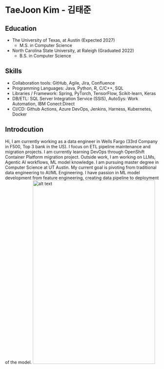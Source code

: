 # TaeJoon Kim - 김태준
## Education
- The University of Texas, at Austin (Expected 2027)
  - M.S. in Computer Science 
- North Carolina State University, at Raleigh (Graduated 2022)
  -  B.S. in Computer Science
## Skills
- Collaboration tools: GitHub, Agile, Jira, Confluence
- Programming Languages: Java, Python, R, C/C++, SQL 
- Libraries / Framework: Spring, PyTorch, TensorFlow, Scikit-learn, Keras 
- DB/ETL: SQL Server Integration Service (SSIS), AutoSys: Work Automation, IBM Conect:Direct 
- CI/CD: Github Actions, Azure DevOps, Jenkins, Harness, Kubernetes, Docker
## Introdcution
Hi, I am currently working as a data engineer in Wells Fargo (33rd Company in F500, Top 3 bank in the US). I focus on ETL pipeline maintenance and migration projects. I am currently learning DevOps through OpenShift Container Platform migration project. Outside work, I am working on LLMs, Agentic AI workflows, ML model knowledge. I am pursuing master degree in Computer Science at UT Austin. My current goal is pivoting from traditional data engineering to AI/ML Engineering. I have passion in ML model development from feature engineering, creating data pipeline to deployment of the model. 
<img src="https://github.com/user-attachments/assets/c2f3270e-5f1f-40c2-ac45-826af9a47481" alt="alt text" width="400" height="600">

